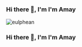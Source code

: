<h3 align="left">Hi there 👋, I'm I'm Amay</h3>

<p><img align="center" src="https://github-readme-streak-stats.herokuapp.com/?user=eulphean&" alt="eulphean" /></p>

<h3 align="left">Hi there 👋, I'm I'm Amay</h3>
